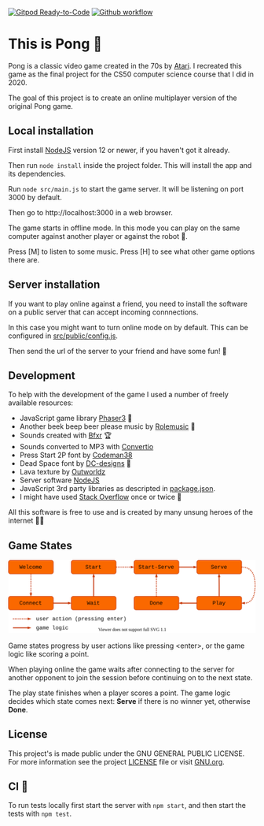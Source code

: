[![Gitpod Ready-to-Code](https://img.shields.io/badge/Gitpod-ready--to--code-blue?logo=gitpod)](https://gitpod.io/#https://github.com/maar-ten/pong-online)
[![Github workflow](https://github.com/maar-ten/pong-online/actions/workflows/node.js.yml/badge.svg)](https://github.com/maar-ten/pong-online/actions/workflows/node.js.yml)

This is Pong 🏓
===

Pong is a classic video game created in the 70s by [Atari](https://en.wikipedia.org/wiki/Pong). I recreated this game as
the final project for the CS50 computer science course that I did in 2020.

The goal of this project is to create an online multiplayer version of the original Pong game.

Local installation
---
First install [NodeJS](https://nodejs.org/) version 12 or newer, if you haven't got it already.

Then run `node install` inside the project folder. This will install the app and its dependencies.

Run `node src/main.js` to start the game server. It will be listening on port 3000 by default.

Then go to http://localhost:3000 in a web browser.

The game starts in offline mode. In this mode you can play on the same computer against another player or against the robot 🤖.

Press [M] to listen to some music. Press [H] to see what other game options there are.


Server installation
---
If you want to play online against a friend, you need to install the software on a public server that can accept incoming connnections.

In this case you might want to turn online mode on by default. This can be configured in [src/public/config.js](dist/public/config.js).

Then send the url of the server to your friend and have some fun! 🏓

Development
---
To help with the development of the game I used a number of freely available resources:
- JavaScript game library [Phaser3](https://phaser.io/) 🦄
- Another beek beep beer please music by [Rolemusic](https://freemusicarchive.org/music/Rolemusic/) 🤘
- Sounds created with [Bfxr](https://www.bfxr.net/) 🏆
- Sounds converted to MP3 with [Convertio](https://convertio.co/)
- Press Start 2P font by [Codeman38](https://www.fontspace.com/codeman38)
- Dead Space font by [DC-designs](https://www.dafont.com/devin-chandra.d8755) 🤩
- Lava texture by [Outworldz](https://www.outworldz.com/cgi/free-seamless-textures.plx)
- Server software [NodeJS](https://nodejs.org/)
- JavaScript 3rd party libraries as descripted in [package.json](package.json).
- I might have used [Stack Overflow](https://stackoverflow.com/questions?tab=Frequent) once or twice 🤣

All this software is free to use and is created by many unsung heroes of the internet 🦸‍♀️ 

Game States
---
![Game State Diagram](dist/public/assets/images/game-state-diagram.svg)

Game states progress by user actions like pressing \<enter\>, or the game logic like scoring a point.

When playing online the game waits after connecting to the server for another opponent to join the session before continuing on to the next state.

The play state finishes when a player scores a point. The game logic decides which state comes next: **Serve** if there is no winner yet, otherwise **Done**.

License
---
This project's is made public under the GNU GENERAL PUBLIC LICENSE. For more information see the project [LICENSE](LICENSE) file or visit [GNU.org](https://www.gnu.org/licenses/quick-guide-gplv3).


CI 🧪
---
To run tests locally first start the server with `npm start`, and then start the tests with `npm test`.
